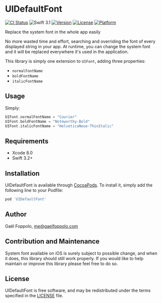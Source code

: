 # UIDefaultFont

[![CI Status](http://img.shields.io/travis/gaelfoppolo/UIDefaultFont.svg?style=flat)](https://travis-ci.org/gaelfoppolo/UIDefaultFont)
![Swift 3.1](https://img.shields.io/badge/Swift-3.2-orange.svg)
[![Version](https://img.shields.io/cocoapods/v/UIDefaultFont.svg?style=flat)](http://cocoapods.org/pods/UIDefaultFont)
[![License](https://img.shields.io/cocoapods/l/UIDefaultFont.svg?style=flat)](http://cocoapods.org/pods/UIDefaultFont)
[![Platform](https://img.shields.io/cocoapods/p/UIDefaultFont.svg?style=flat)](http://cocoapods.org/pods/UIDefaultFont)

Replace the system font in the whole app easily

No more wasted time and effort, searching and overriding the font of every displayed string in your app. At runtime, you can change the system font and it will be replaced everywhere it's used in the application.

This library is simply one extension to `UIFont`, adding three properties:
* `normalFontName`
* `boldFontName`
* `italicFontName`

## Usage

Simply:

```swift
UIFont.normalFontName = "Courier"
UIFont.boldFontName = "Noteworthy-Bold"
UIFont.italicFontName = "HelveticaNeue-ThinItalic"
```

## Requirements

* Xcode 8.0
* Swift 3.2+

## Installation

UIDefaultFont is available through [CocoaPods](http://cocoapods.org). To install
it, simply add the following line to your Podfile:

```ruby
pod 'UIDefaultFont'
```

## Author

Gaël Foppolo, me@gaelfoppolo.com

## Contribution and Maintenance 
System font available on iOS is surely subject to possible change,
and when it does, this library should still work properly.
If you would like to help maintain or improve this library please feel free to do so. 

## License

UIDefaultFont is free software, and may be redistributed under the terms specified in the [LICENSE] file.

[LICENSE]: /LICENSE